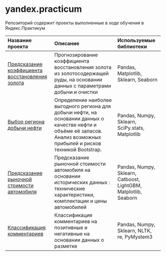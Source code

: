 # yandex.practicum
Репозиторий содержит проекты выполненные в ходе обучения в Яндекс.Практикум

| Название проекта                         | Описание                | Используемые библиотеки     |
| :----------------------------------------| :-----------------------|:--------------------------- |
| [Предсказание коэффициента восстановления золота](https://github.com/JuliaStupak/yandex.practicum/tree/master/gold_recovery_prediction)| Прогнозирование коэффициента восстановления золота из золотосодержащей руды, на основании данных с параметрами добычи и очистки   | Pandas, Matplotlib, Sklearn, Seaborn |
| [Выбор региона добычи нефти](https://github.com/JuliaStupak/yandex.practicum/tree/master/oil_region_prediction)| Определение наиболее выгодного региона для добычи нефти, на основании данных о качестве нефти и объёме её запасов. Анализ возможных прибылей и рисков техникой Bootstrap.    | Pandas, Numpy, Sklearn, SciPy.stats, Matplotlib |
| [Предсказание рыночной стоимости автомобиля](https://github.com/JuliaStupak/yandex.practicum/tree/master/car_price_prediction)| Предсказание рыночной стоимости автомобиля на основании исторических данных : технические характеристики, комплектации и цены автомобилей| Pandas, Numpy, Sklearn, Catboost, LightGBM, Matplotlib, Seaborn |
| [Классификация комментариев](https://github.com/JuliaStupak/yandex.practicum/tree/master/toxic_comment_classification)| Классификация комментариев на позитивные и негативные на основании данных о разметке| Pandas, Numpy, Sklearn, NLTK, re, PyMystem3|